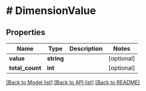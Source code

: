 # # DimensionValue

## Properties

Name | Type | Description | Notes
------------ | ------------- | ------------- | -------------
**value** | **string** |  | [optional]
**total_count** | **int** |  | [optional]

[[Back to Model list]](../../README.md#models) [[Back to API list]](../../README.md#endpoints) [[Back to README]](../../README.md)
